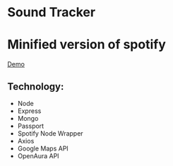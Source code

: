 <h1>Sound Tracker</h1>
<h1>Minified version of spotify</h1>
<p><a href="https://soundtracker.herokuapp.com/">Demo</a></p>
<h2>Technology:</h2>
<ul>
    <li>Node</li>
    <li>Express</li>
    <li>Mongo</li>
    <li>Passport</li>
    <li>Spotify Node Wrapper</li>
    <li>Axios</li>
    <li>Google Maps API</li>
    <li>OpenAura API</li>
</ul>